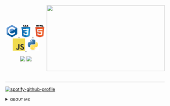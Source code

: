 <div align="center">
  <img src="https://media.tenor.com/w5a0WVW1GbsAAAAd/nijika-bocchi-the-rock.gif" align="right" width="373.5px" height="208.5px">
</div>

<br>

<p align="center">&nbsp;</p>

<p align="center"> <a href="https://www.cprogramming.com/" target="_blank" rel="noreferrer"> <img src="https://raw.githubusercontent.com/devicons/devicon/master/icons/c/c-original.svg" alt="c" width="40" height="40"/> </a> <a href="https://www.w3schools.com/css/" target="_blank" rel="noreferrer"> <img src="https://raw.githubusercontent.com/devicons/devicon/master/icons/css3/css3-original-wordmark.svg" alt="css3" width="40" height="40"/> </a> <a href="https://www.w3.org/html/" target="_blank" rel="noreferrer"> <img src="https://raw.githubusercontent.com/devicons/devicon/master/icons/html5/html5-original-wordmark.svg" alt="html5" width="40" height="40"/> </a> <a href="https://developer.mozilla.org/en-US/docs/Web/JavaScript" target="_blank" rel="noreferrer"> <img src="https://raw.githubusercontent.com/devicons/devicon/master/icons/javascript/javascript-original.svg" alt="javascript" width="40" height="40"/> </a> <a href="https://www.python.org" target="_blank" rel="noreferrer"> <img src="https://raw.githubusercontent.com/devicons/devicon/master/icons/python/python-original.svg" alt="python" width="40" height="40"/> </a> </p>

<p align="center">
  <a href="https://www.instagram.com/pp_u.nn/?next=%2F" target="_blank"><img src="https://img.shields.io/badge/pp_u.nn%20-%23f24f1d.svg?&style=for-the-badge&logo=Instagram&logoColor=white"/></a> 
  <a href="https://github.com/XEFF09" target="_blank"><img src="https://img.shields.io/badge/PpUn,9229%20-%237289DA.svg?&style=for-the-badge&logo=discord&logoColor=white"/></a>
</p>

<br><br>

***

[![spotify-github-profile](https://spotify-github-profile.vercel.app/api/view?uid=21naz3bxynvq33kljs6f3ytpy&cover_image=true&theme=novatorem&show_offline=true&background_color=121212&bar_color=53b14f&bar_color_cover=false)](https://github.com/kittinan/spotify-github-profile)

<details>
<summary>αвσυт мє</summary>
  
<br>
  
<div align="center">
  <img src="https://64.media.tumblr.com/489e185602e939c7498309a76a4971ef/bcae2f2a1ddbbe4b-a5/s640x960/ff34788b357f167100acc4bf358e3cbb6b5a13d8.gifv" align="left" width="384.5px">
  
  <pre align="left">
    <li><b>Name   : Pun:)
    <li><b>Loves  : Manga
    <li><b>Gender : Male
    <li><b>Status : Single
  </pre>
</div>

<p align="right"> <img src="https://komarev.com/ghpvc/?username=xeff09&label=Profile%20views&color=0e75b6&style=flat" alt="xeff09" /> </p>


